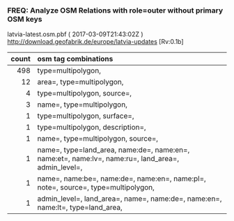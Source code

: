  
### FREQ: Analyze OSM Relations with role=outer without primary OSM keys 
latvia-latest.osm.pbf ( 2017-03-09T21:43:02Z ) http://download.geofabrik.de/europe/latvia-updates [Rv:0.1b]
 
|  count  |  osm tag combinations 
|  -----: | :---------------------------
|    498  |  type=multipolygon, 
|     12  |  area=, type=multipolygon, 
|      4  |  type=multipolygon, source=, 
|      3  |  name=, type=multipolygon, 
|      1  |  type=multipolygon, surface=, 
|      1  |  type=multipolygon, description=, 
|      1  |  name=, type=multipolygon, source=, 
|      1  |  name=, type=land_area, name:de=, name:en=, name:et=, name:lv=, name:ru=, land_area=, admin_level=, 
|      1  |  name=, name:be=, name:de=, name:en=, name:pl=, note=, source=, type=multipolygon, 
|      1  |  admin_level=, land_area=, name=, name:de=, name:en=, name:lt=, type=land_area, 
 
